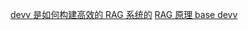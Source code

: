[devv 是如何构建高效的 RAG 系统的](https://x.com/forrestzh_/status/1731478506465636749)
[RAG 原理 base devv](https://x.com/forrestzh_/status/1747517324935193043)